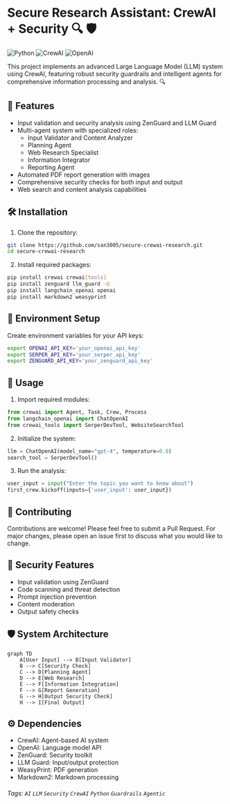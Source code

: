 # Secure Research Assistant: CrewAI + Security 🔍 🛡️

![Python](https://img.shields.io/badge/python-v3.8+-blue.svg)
![CrewAI](https://img.shields.io/badge/CrewAI-0.41.1-orange.svg)
![OpenAI](https://img.shields.io/badge/OpenAI-API-brightgreen.svg)

This project implements an advanced Large Language Model (LLM) system using CrewAI, featuring robust security guardrails and intelligent agents for comprehensive information processing and analysis. 🔍

## 🌟 Features

- Input validation and security analysis using ZenGuard and LLM Guard
- Multi-agent system with specialized roles:
  - Input Validator and Content Analyzer
  - Planning Agent
  - Web Research Specialist
  - Information Integrator
  - Reporting Agent
- Automated PDF report generation with images
- Comprehensive security checks for both input and output
- Web search and content analysis capabilities

## 🛠️ Installation

1. Clone the repository:

```bash
git clone https://github.com/san3005/secure-crewai-research.git
cd secure-crewai-research
```

2. Install required packages:

```bash
pip install crewai crewai[tools]
pip install zenguard llm_guard -U
pip install langchain_openai openai
pip install markdown2 weasyprint
```

## 🔑 Environment Setup

Create environment variables for your API keys:

```bash
export OPENAI_API_KEY='your_openai_api_key'
export SERPER_API_KEY='your_serper_api_key'
export ZENGUARD_API_KEY='your_zenguard_api_key'
```

## 🚀 Usage

1. Import required modules:

```python
from crewai import Agent, Task, Crew, Process
from langchain_openai import ChatOpenAI
from crewai_tools import SerperDevTool, WebsiteSearchTool
```

2. Initialize the system:

```python
llm = ChatOpenAI(model_name="gpt-4", temperature=0.0)
search_tool = SerperDevTool()
```

3. Run the analysis:

```python
user_input = input("Enter the topic you want to know about")
first_crew.kickoff(inputs={'user_input': user_input})
```

## 🤝 Contributing

Contributions are welcome! Please feel free to submit a Pull Request. For major changes, please open an issue first to discuss what you would like to change.



## 🔐 Security Features

- Input validation using ZenGuard
- Code scanning and threat detection
- Prompt injection prevention
- Content moderation
- Output safety checks

## 🛡️ System Architecture

```mermaid
graph TD
    A[User Input] --> B[Input Validator]
    B --> C[Security Check]
    C --> D[Planning Agent]
    D --> E[Web Research]
    E --> F[Information Integration]
    F --> G[Report Generation]
    G --> H[Output Security Check]
    H --> I[Final Output]
```

## ⚙️ Dependencies

- CrewAI: Agent-based AI system
- OpenAI: Language model API
- ZenGuard: Security toolkit
- LLM Guard: Input/output protection
- WeasyPrint: PDF generation
- Markdown2: Markdown processing

###### Tags: `AI` `LLM` `Security` `CrewAI` `Python` `Guardrails` `Agentic`

